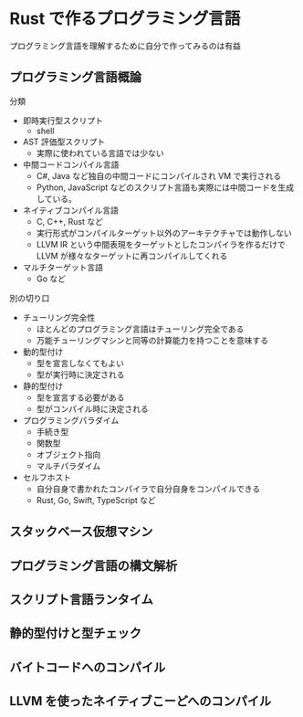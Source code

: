# Rust で作るプログラミング言語

プログラミング言語を理解するために自分で作ってみるのは有益

## プログラミング言語概論

分類
- 即時実行型スクリプト
  - shell
- AST 評価型スクリプト
  - 実際に使われている言語では少ない
- 中間コードコンパイル言語
  - C#, Java など独自の中間コードにコンパイルされ VM で実行される
  - Python, JavaScript などのスクリプト言語も実際には中間コードを生成している。
- ネイティブコンパイル言語
  - C, C++, Rust など
  - 実行形式がコンパイルターゲット以外のアーキテクチャでは動作しない
  - LLVM IR という中間表現をターゲットとしたコンパイラを作るだけで LLVM が様々なターゲットに再コンパイルしてくれる
- マルチターゲット言語
  - Go など

別の切り口
- チューリング完全性
  - ほとんどのプログラミング言語はチューリング完全である
  - 万能チューリングマシンと同等の計算能力を持つことを意味する
- 動的型付け
  - 型を宣言しなくてもよい
  - 型が実行時に決定される
- 静的型付け
  - 型を宣言する必要がある
  - 型がコンパイル時に決定される
- プログラミングパラダイム
  - 手続き型
  - 関数型
  - オブジェクト指向
  - マルチパラダイム
- セルフホスト
  - 自分自身で書かれたコンパイラで自分自身をコンパイルできる
  - Rust, Go, Swift, TypeScript など

## スタックベース仮想マシン

## プログラミング言語の構文解析

## スクリプト言語ランタイム

## 静的型付けと型チェック

## バイトコードへのコンパイル

## LLVM を使ったネイティブこーどへのコンパイル



